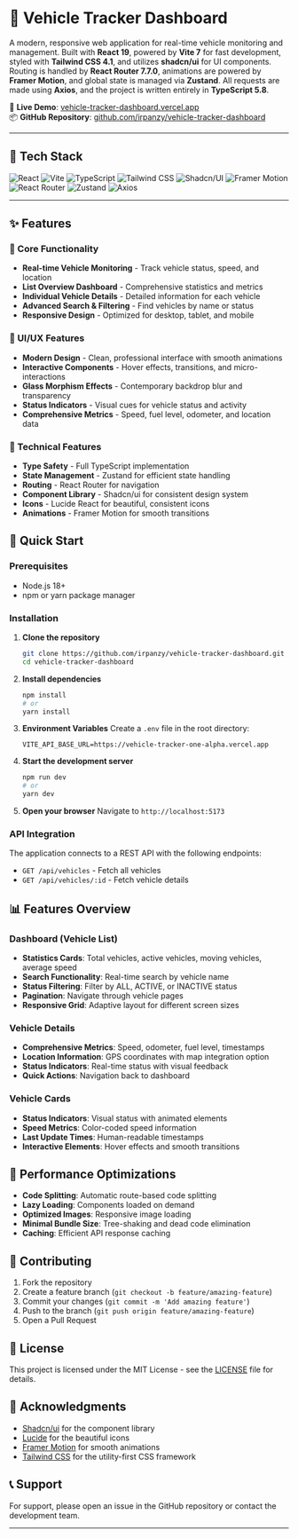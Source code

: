 # 🚗 Vehicle Tracker Dashboard

A modern, responsive web application for real-time vehicle monitoring and management. Built with **React 19**, powered by **Vite 7** for fast development, styled with **Tailwind CSS 4.1**, and utilizes **shadcn/ui** for UI components. Routing is handled by **React Router 7.7.0**, animations are powered by **Framer Motion**, and global state is managed via **Zustand**. All requests are made using **Axios**, and the project is written entirely in **TypeScript 5.8**.

🔗 **Live Demo**: [vehicle-tracker-dashboard.vercel.app](https://vehicle-tracker-dashboard.vercel.app)  
📦 **GitHub Repository**: [github.com/irpanzy/vehicle-tracker-dashboard](https://github.com/irpanzy/vehicle-tracker-dashboard)

---

## 🧩 Tech Stack

![React](https://img.shields.io/badge/React-19.1-blue?style=for-the-badge&logo=react)
![Vite](https://img.shields.io/badge/Vite-7.0-blue?style=for-the-badge&logo=vite)
![TypeScript](https://img.shields.io/badge/TypeScript-5.8-blue?style=for-the-badge&logo=typescript)
![Tailwind CSS](https://img.shields.io/badge/Tailwind_CSS-4.1-blue?style=for-the-badge&logo=tailwindcss)
![Shadcn/UI](https://img.shields.io/badge/Shadcn/UI-2.9-blue?style=for-the-badge&logo=radixui)
![Framer Motion](https://img.shields.io/badge/Framer_Motion-12.2-blue?style=for-the-badge&logo=framer)
![React Router](https://img.shields.io/badge/React_Router-7.7-blue?style=for-the-badge&logo=react-router&logoColor=white)
![Zustand](https://img.shields.io/badge/🐻_Zustand-5.0-blue?style=for-the-badge)
![Axios](https://img.shields.io/badge/Axios-1.1-blue?style=for-the-badge&logo=axios)

---

## ✨ Features

### 🎯 Core Functionality

- **Real-time Vehicle Monitoring** - Track vehicle status, speed, and location
- **List Overview Dashboard** - Comprehensive statistics and metrics
- **Individual Vehicle Details** - Detailed information for each vehicle
- **Advanced Search & Filtering** - Find vehicles by name or status
- **Responsive Design** - Optimized for desktop, tablet, and mobile

### 🎨 UI/UX Features

- **Modern Design** - Clean, professional interface with smooth animations
- **Interactive Components** - Hover effects, transitions, and micro-interactions
- **Glass Morphism Effects** - Contemporary backdrop blur and transparency
- **Status Indicators** - Visual cues for vehicle status and activity
- **Comprehensive Metrics** - Speed, fuel level, odometer, and location data

### 📱 Technical Features

- **Type Safety** - Full TypeScript implementation
- **State Management** - Zustand for efficient state handling
- **Routing** - React Router for navigation
- **Component Library** - Shadcn/ui for consistent design system
- **Icons** - Lucide React for beautiful, consistent icons
- **Animations** - Framer Motion for smooth transitions

## 🚀 Quick Start

### Prerequisites

- Node.js 18+
- npm or yarn package manager

### Installation

1. **Clone the repository**

   ```bash
   git clone https://github.com/irpanzy/vehicle-tracker-dashboard.git
   cd vehicle-tracker-dashboard
   ```

2. **Install dependencies**

   ```bash
   npm install
   # or
   yarn install
   ```

3. **Environment Variables**
   Create a `.env` file in the root directory:

   ```env
   VITE_API_BASE_URL=https://vehicle-tracker-one-alpha.vercel.app
   ```

4. **Start the development server**

   ```bash
   npm run dev
   # or
   yarn dev
   ```

5. **Open your browser**
   Navigate to `http://localhost:5173`

### API Integration

The application connects to a REST API with the following endpoints:

- `GET /api/vehicles` - Fetch all vehicles
- `GET /api/vehicles/:id` - Fetch vehicle details

## 📊 Features Overview

### Dashboard (Vehicle List)

- **Statistics Cards**: Total vehicles, active vehicles, moving vehicles, average speed
- **Search Functionality**: Real-time search by vehicle name
- **Status Filtering**: Filter by ALL, ACTIVE, or INACTIVE status
- **Pagination**: Navigate through vehicle pages
- **Responsive Grid**: Adaptive layout for different screen sizes

### Vehicle Details

- **Comprehensive Metrics**: Speed, odometer, fuel level, timestamps
- **Location Information**: GPS coordinates with map integration option
- **Status Indicators**: Real-time status with visual feedback
- **Quick Actions**: Navigation back to dashboard

### Vehicle Cards

- **Status Indicators**: Visual status with animated elements
- **Speed Metrics**: Color-coded speed information
- **Last Update Times**: Human-readable timestamps
- **Interactive Elements**: Hover effects and smooth transitions

## 🎯 Performance Optimizations

- **Code Splitting**: Automatic route-based code splitting
- **Lazy Loading**: Components loaded on demand
- **Optimized Images**: Responsive image loading
- **Minimal Bundle Size**: Tree-shaking and dead code elimination
- **Caching**: Efficient API response caching

## 🤝 Contributing

1. Fork the repository
2. Create a feature branch (`git checkout -b feature/amazing-feature`)
3. Commit your changes (`git commit -m 'Add amazing feature'`)
4. Push to the branch (`git push origin feature/amazing-feature`)
5. Open a Pull Request

## 📄 License

This project is licensed under the MIT License - see the [LICENSE](LICENSE) file for details.

## 🙏 Acknowledgments

- [Shadcn/ui](https://ui.shadcn.com/) for the component library
- [Lucide](https://lucide.dev/) for the beautiful icons
- [Framer Motion](https://www.framer.com/motion/) for smooth animations
- [Tailwind CSS](https://tailwindcss.com/) for the utility-first CSS framework

## 📞 Support

For support, please open an issue in the GitHub repository or contact the development team.

---
